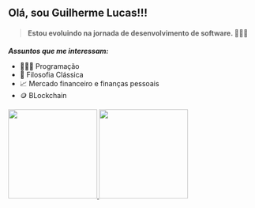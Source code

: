 ## Olá, sou Guilherme Lucas!!!


> #### Estou evoluindo na jornada de desenvolvimento de software. 🚀🚀🚀





***Assuntos que me interessam:***

- 👨🏻‍💻 Programação
- 🧠 Filosofia Clássica
- 📈 Mercado financeiro e finanças pessoais
- 🪙 BLockchain

<div>
     <a href=/>
     <img height= "180cm" src= "https://github-readme-stats.vercel.app/api?username=guilhermel1&show_icons=true&theme=nord&include_all_commits=true&count_private=true"/>
     <img height= "180cm" src="https://github-readme-stats.vercel.app/api/top-langs/?username=guilhermel1&layout=compact_count=16&theme=nord"/>
<div/>
